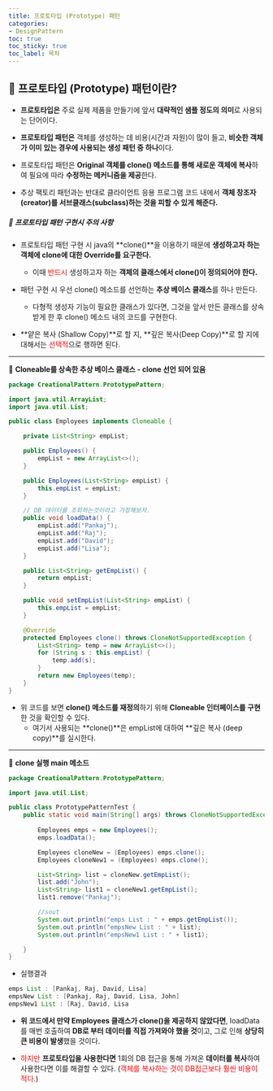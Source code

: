 ```yaml
---
title: 프로토타입 (Prototype) 패턴
categories:
- DesignPattern
toc: true
toc_sticky: true
toc_label: 목차
---
```


## 🔗 프로토타입 (Prototype) 패턴이란?

* **프로토타입은** 주로 실제 제품을 만들기에 앞서 **대략적인 샘플 정도의 의미**로 사용되는 단어이다.



* **프로토타입 패턴은** 객체를 생성하는 데 비용(시간과 자원)이 많이 들고,  **비슷한 객체가 이미 있는 경우에 사용되는 생성 패턴 중 하나**이다.



* 프로토타입 패턴은 **Original 객체를 clone() 메소드를 통해 새로운 객체에 복사**하여 필요에 따라 **수정하는 메커니즘을 제공**한다.



* 추상 팩토리 패턴과는 반대로 클라이언트 응용 프로그램 코드 내에서 **객체 창조자(creator)를 서브클래스(subclass)하는 것을 피할 수 있게 해준다.**



##### 💎 프로토타입 패턴 구현시 주의 사항

* 프로토타입 패턴 구현 시 java의 **clone()**을 이용하기 때문에 **생성하고자 하는 객체에 clone에 대한 Override를 요구한다.**
  * 이때 <span style="color:red;">반드시</span> 생성하고자 하는 **객체의 클래스에서 clone()이 정의되어야 한다.**



* 패턴 구현 시 우선 clone() 메소드를 선언하는 **추상 베이스 클래스**를 하나 만든다.
  * 다형적 생성자 기능이 필요한 클래스가 있다면, 그것을 앞서 만든 클래스를 상속받게 한 후 clone() 메소드 내의 코드를 구현한다.



* **얕은 복사 (Shallow Copy)**로 할 지, **깊은 복사(Deep Copy)**로 할 지에 대해서는 <span style="color:red;">선택적</span>으로 행하면 된다.



<hr>



💎 **Cloneable를 상속한 추상 베이스 클래스 - clone 선언 되어 있음**

```java
package CreationalPattern.PrototypePattern;

import java.util.ArrayList;
import java.util.List;

public class Employees implements Cloneable {

    private List<String> empList;

    public Employees() {
        empList = new ArrayList<>();
    }

    public Employees(List<String> empList) {
        this.empList = empList;
    }

    // DB 데이터를 조회하는것이라고 가정해보자.
    public void loadData() {
        empList.add("Pankaj");
        empList.add("Raj");
        empList.add("David");
        empList.add("Lisa");
    }

    public List<String> getEmpList() {
        return empList;
    }

    public void setEmpList(List<String> empList) {
        this.empList = empList;
    }

    @Override
    protected Employees clone() throws CloneNotSupportedException {
        List<String> temp = new ArrayList<>();
        for (String s : this.empList) {
            temp.add(s);
        }
        return new Employees(temp);
    }
}
```

* 위 코드를 보면 **clone() 메소드를 재정의**하기 위해 **Cloneable 인터페이스를 구현**한 것을 확인할 수 있다.
  * 여기서 사용되는 **clone()**은 empList에 대하여 **깊은 복사 (deep copy)**를 실시한다.



<hr>



💎 **clone 실행 main 메소드**

```java
package CreationalPattern.PrototypePattern;

import java.util.List;

public class PrototypePatternTest {
    public static void main(String[] args) throws CloneNotSupportedException {
        
        Employees emps = new Employees();
        emps.loadData();

        Employees cloneNew = (Employees) emps.clone();
        Employees cloneNew1 = (Employees) emps.clone();

        List<String> list = cloneNew.getEmpList();
        list.add("John");
        List<String> list1 = cloneNew1.getEmpList();
        list1.remove("Pankaj");

        //sout
        System.out.println("emps List : " + emps.getEmpList());
        System.out.println("empsNew List : " + list);
        System.out.println("empsNew1 List : " + list1);

    }
}
```

* 실행결과

```java
emps List : [Pankaj, Raj, David, Lisa]
empsNew List : [Pankaj, Raj, David, Lisa, John]
empsNew1 List : [Raj, David, Lisa
```



* **위 코드에서 만약 Employees 클래스가 clone()을 제공하지 않았다면**, loadData를 매번 호출하여 **DB로 부터 데이터를 직접 가져와야 했을 것**이고, 그로 인해 **상당히 큰 비용이 발생**했을 것이다.



* <span style="color:red;">하지만</span> **프로토타입을 사용한다면** 1회의 DB 접근을 통해 가져온 **데이터를 복사**하여 사용한다면 이를 해결할 수 있다. (<span style="color:red;">객체를 복사하는 것이 DB접근보다 훨씬 비용이 적다.</span>)
